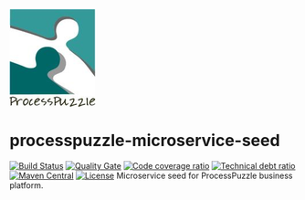 ![ProcessPuzzle - Business Agility](https://raw.githubusercontent.com/ZsZs/processpuzzle-parent/master/processpuzzle-logo-small.jpg)
# processpuzzle-microservice-seed
[![Build Status](https://travis-ci.org/ZsZs/processpuzzle-microservice-seed.svg?branch=master)](https://travis-ci.org/ZsZs/processpuzzle-microservice-seed)
[![Quality Gate](https://sonarcloud.io/api/badges/gate?key=com.processpuzzle:processpuzzle-microservice-seed:development)](https://sonarcloud.io/dashboard/index/com.processpuzzle:processpuzzle-microservice-seed:development) 
[![Code coverage ratio](https://sonarcloud.io/api/badges/measure?key=com.processpuzzle:processpuzzle-microservice-seed:development&metric=coverage)](https://sonarcloud.io/dashboard/index/com.processpuzzle:processpuzzle-microservice-seed:development) 
[![Technical debt ratio](https://sonarcloud.io/api/badges/measure?key=com.processpuzzle:processpuzzle-microservice-seed:development&metric=sqale_debt_ratio)](https://sonarcloud.io/dashboard/index/com.processpuzzle:processpuzzle-microservice-seed:development) 
[![Maven Central](https://maven-badges.herokuapp.com/maven-central/com.processpuzzle/processpuzzle-microservice-seed/badge.svg?style=flat-square)](https://maven-badges.herokuapp.com/maven-central/com.processpuzzle/processpuzzle-microservice-seed/)
[![License](https://img.shields.io/github/license/spotify/dockerfile-maven.svg)](LICENSE)
Microservice seed for ProcessPuzzle business platform.
